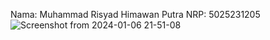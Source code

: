 Nama: Muhammad Risyad Himawan Putra
NRP: 5025231205
![Screenshot from 2024-01-06 21-51-08](https://github.com/MRHP1/Penugasan-Linux-Bayucaraka/assets/148250477/116d2421-0010-491b-98f5-8e0b848d7b0f)

